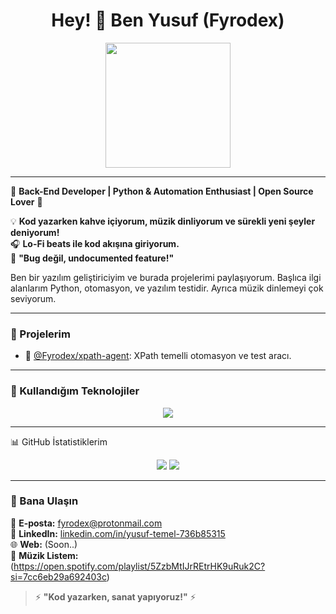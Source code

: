 <h1 align="center">Hey! 👋 Ben Yusuf (Fyrodex)</h1>

<div align="center">
  <img src="https://media.giphy.com/media/3o7abKhOpu0NwenH3O/giphy.gif" width="200"/>
</div>

---

🚀 **Back-End Developer | Python & Automation Enthusiast | Open Source Lover** 🚀  

💡 **Kod yazarken kahve içiyorum, müzik dinliyorum ve sürekli yeni şeyler deniyorum!**  
🎧 **Lo-Fi beats ile kod akışına giriyorum.**  
📌 **"Bug değil, undocumented feature!"**  

Ben bir yazılım geliştiriciyim ve burada projelerimi paylaşıyorum. Başlıca ilgi alanlarım Python, otomasyon, ve yazılım testidir. Ayrıca müzik dinlemeyi çok seviyorum.

---

### 🚀 Projelerim  

- 📁 [@Fyrodex/xpath-agent](https://github.com/Fyrodex/xpath-agent): XPath temelli otomasyon ve test aracı.

---

### 🔧 Kullandığım Teknolojiler  

<p align="center">
  <img src="https://skillicons.dev/icons?i=python,js,html,css,bash,github,git" />
</p>

---

📊 GitHub İstatistiklerim
<div align="center"> 

 <img src="https://github-readme-stats.vercel.app/api?username=Fyrodex&show_icons=true&theme=radical&hide_border=true&count_private=true&bg_color=000000&title_color=e7ffae&text_color=fff"/>
 <img src="https://github-readme-streak-stats.herokuapp.com?user=Fyrodex&theme=dark&hide_border=true&border_radius=20&locale=tr&card_height=208&background=000000&sideNums=EBD20C&ring=DD0000&sideLabels=EBD20C"/>
</div>

---

### 💬 Bana Ulaşın  

📧 **E-posta:** fyrodex@protonmail.com  
💼 **LinkedIn:** [linkedin.com/in/yusuf-temel-736b85315](https://www.linkedin.com/in/yusuf-temel-736b85315/)  
🌐 **Web:** (Soon..)  
🎵 **Müzik Listem:** (https://open.spotify.com/playlist/5ZzbMtIJrREtrHK9uRuk2C?si=7cc6eb29a692403c)  

> ⚡ **"Kod yazarken, sanat yapıyoruz!"** ⚡  
